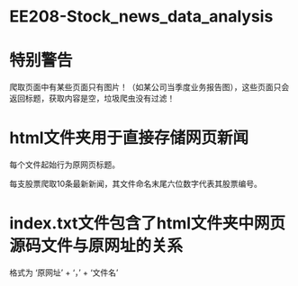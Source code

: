 # EE208-Stock_news_data_analysis

# 特别警告
爬取页面中有某些页面只有图片！（如某公司当季度业务报告图），这些页面只会返回标题，获取内容是空，垃圾爬虫没有过滤！
# html文件夹用于直接存储网页新闻
每个文件起始行为原网页标题。

每支股票爬取10条最新新闻，其文件命名末尾六位数字代表其股票编号。

# index.txt文件包含了html文件夹中网页源码文件与原网址的关系
格式为 ‘原网址’ + ‘，’ + ‘文件名’ 